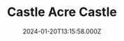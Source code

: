 ---
date: 2024-01-20T13:15:58.000Z
title: Castle Acre Castle
latitude: 52.70356785964622
longitude: 0.6903255917869984
category: checkin
---